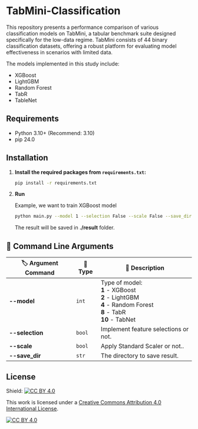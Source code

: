 # TabMini-Classification

This repository presents a performance comparison of various classification models on TabMini, a tabular benchmark suite designed specifically for the low-data regime. TabMini consists of 44 binary classification datasets, offering a robust platform for evaluating model effectiveness in scenarios with limited data.

The models implemented in this study include:

- XGBoost
- LightGBM
- Random Forest
- TabR
- TableNet 

## Requirements
 - Python 3.10+ (Recommend: 3.10)
 - pip 24.0

## Installation
1. **Install the required packages from `requirements.txt`:**
   ```bash
   pip install -r requirements.txt
   ```
2. **Run**

   Example, we want to train XGBoost model
   ```bash
   python main.py --model 1 --selection False --scale False --save_dir result/
   ```
   The result will be saved in **./result** folder. 

## 🚀 Command Line Arguments

| 🏷 Argument Command | 🔢 Type | 📝 Description |
|--------------------|--------|-------------|
| **--model**       | `int`  | Type of model:  <br> **1** - XGBoost  <br> **2** - LightGBM  <br> **4** - Random Forest  <br> **8** - TabR  <br> **10** - TabNet |
| **--selection**    | `bool`  | Implement feature selections or not.
| **--scale**    | `bool`  | Apply Standard Scaler or not..
| **--save_dir**    | `str`  | The directory to save result.

## License

Shield: [![CC BY 4.0][cc-by-shield]][cc-by]

This work is licensed under a
[Creative Commons Attribution 4.0 International License][cc-by].

[![CC BY 4.0][cc-by-image]][cc-by]

[cc-by]: http://creativecommons.org/licenses/by/4.0/
[cc-by-image]: https://i.creativecommons.org/l/by/4.0/88x31.png
[cc-by-shield]: https://img.shields.io/badge/License-CC%20BY%204.0-lightgrey.svg